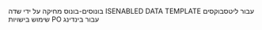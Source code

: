 בונוסים-בונוס מחיקה על ידי שדה ISENABLED 
DATA TEMPLATE עבור ליטסבוקסים
שימוש בישויות PO עבור בינדינג

